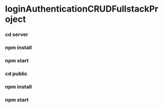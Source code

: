 # loginAuthenticationCRUDFullstackProject

### cd server
### npm install
### npm start

### cd public
### npm install
### npm start
